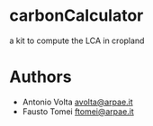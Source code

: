 # carbonCalculator
a kit to compute the LCA in cropland

# Authors
- Antonio Volta avolta@arpae.it
- Fausto Tomei ftomei@arpae.it
